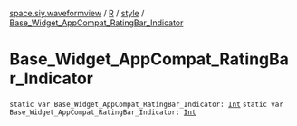 [space.siy.waveformview](../../index.md) / [R](../index.md) / [style](index.md) / [Base_Widget_AppCompat_RatingBar_Indicator](./-base_-widget_-app-compat_-rating-bar_-indicator.md)

# Base_Widget_AppCompat_RatingBar_Indicator

`static var Base_Widget_AppCompat_RatingBar_Indicator: `[`Int`](https://kotlinlang.org/api/latest/jvm/stdlib/kotlin/-int/index.html)
`static var Base_Widget_AppCompat_RatingBar_Indicator: `[`Int`](https://kotlinlang.org/api/latest/jvm/stdlib/kotlin/-int/index.html)